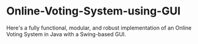 # Online-Voting-System-using-GUI
Here's a fully functional, modular, and robust implementation of an Online Voting System in Java with a Swing-based GUI.
